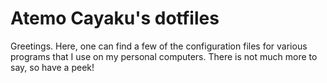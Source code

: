 # Atemo Cayaku's dotfiles
Greetings. Here, one can find a few of the configuration files for various programs that I use on my personal computers. There is not much more to say, so have a peek!

